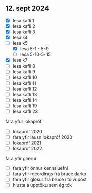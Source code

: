 ## 12. sept 2024
- [x] lesa kafli 1 
- [x] lesa kafli 2
- [x] lesa kafli 3
- [x] lesa k4
- [ ] lesa k5
    - [x] lesa 5-1 - 5-9
    - [ ] lesa 5-10-5-15
- [x] lesa k7 
- [ ] lesa kafli 8
- [ ] lesa kafli 9
- [ ] lesa kafli 10
- [ ] lesa kafli 11
- [ ] lesa kafli 12
- [ ] lesa kafli 13
- [ ] lesa kafli 14
- [ ] lesa kafli 19
- [ ] lesa kafli 23

fara yfur lokapróf
- [ ] lokapróf 2020
- [ ] fara yfir lausn lokapróf 2020
- [ ] lokapróf 2021
- [ ] lokapróf 2022

fara yfir glærur
- [ ] fara yfir önnur kennsluefni
- [ ] fara yfir recordings frá bruce darko
- [ ] fara yfir glósur frá bruce í tölvupóst
- [ ] hlusta á upptöku sem ég tók